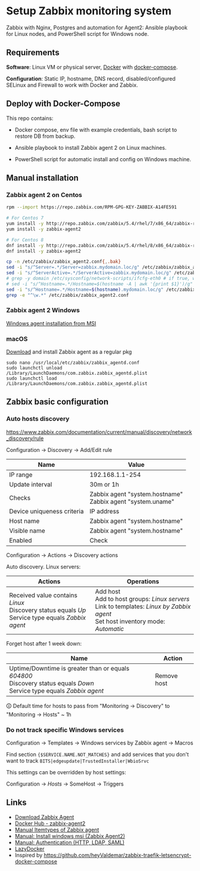 # Setup Zabbix monitoring system

Zabbix with Nginx, Postgres and automation for Agent2: Ansible playbook for Linux nodes, and PowerShell script for Windows node.

## Requirements

**Software**: Linux VM or physical server, [Docker](https://docs.docker.com/engine/install/centos/) with [docker-compose](https://docs.docker.com/compose/install/).

**Configuration**: Static IP, hostname, DNS record, disabled/configured SELinux and Firewall to work with Docker and Zabbix.

## Deploy with Docker-Compose

This repo contains:

- Docker compose, env file with example credentials, bash script to restore DB from backup.

- Ansible playbook to install Zabbix agent 2 on Linux machines.

- PowerShell script for automatic install and config on Windows machine.

## Manual installation

### Zabbix agent 2 on Centos

```bash
rpm --import https://repo.zabbix.com/RPM-GPG-KEY-ZABBIX-A14FE591

# For Centos 7
yum install -y http://repo.zabbix.com/zabbix/5.4/rhel/7/x86_64/zabbix-release-5.4-1.el7.noarch.rpm
yum install -y zabbix-agent2

# For Centos 8
dnf install -y http://repo.zabbix.com/zabbix/5.4/rhel/8/x86_64/zabbix-release-5.4-1.el8.noarch.rpm
dnf install -y zabbix-agent2

cp -n /etc/zabbix/zabbix_agent2.conf{,.bak}
sed -i "s/^Server=.*/Server=zabbix.mydomain.loc/g" /etc/zabbix/zabbix_agent2.conf && grep Server= /etc/zabbix/zabbix_agent2.conf
sed -i "s/^ServerActive=.*/ServerActive=zabbix.mydomain.loc/g" /etc/zabbix/zabbix_agent2.conf && grep ServerActive= /etc/zabbix/zabbix_agent2.conf
# grep -y domain /etc/sysconfig/network-scripts/ifcfg-eth0 # if true, will return fqdn with: hostname -A | awk '{print $1}'
# sed -i "s/^Hostname=.*/Hostname=$(hostname -A | awk '{print $1}')/g" /etc/zabbix/zabbix_agent2.conf && grep Hostname= /etc/zabbix/zabbix_agent2.conf
sed -i "s/^Hostname=.*/Hostname=$(hostname).mydomain.loc/g" /etc/zabbix/zabbix_agent2.conf && grep Hostname= /etc/zabbix/zabbix_agent2.conf
grep -e "^\w.*" /etc/zabbix/zabbix_agent2.conf
```
### Zabbix agent 2 Windows

[Windows agent installation from MSI](https://www.zabbix.com/documentation/current/manual/installation/install_from_packages/win_msi)

### macOS

[Download](https://www.zabbix.com/download_agents) and install Zabbix agent as a regular pkg

```
sudo nano /usr/local/etc/zabbix/zabbix_agentd.conf
sudo launchctl unload /Library/LaunchDaemons/com.zabbix.zabbix_agentd.plist
sudo launchctl load /Library/LaunchDaemons/com.zabbix.zabbix_agentd.plist
```

## Zabbix basic configuration

### Auto hosts discovery

https://www.zabbix.com/documentation/current/manual/discovery/network_discovery/rule

Configuration → Discovery → Add/Edit rule

| Name | Value |
| --- | --- |
| IP range | 192.168.1.1-254 |
| Update interval | 30m or 1h |
| Checks | Zabbix agent "system.hostname"<br>Zabbix agent "system.uname" |
| Device uniqueness criteria | IP address |
| Host name | Zabbix agent "system.hostname" |
| Visible name | Zabbix agent "system.hostname" |
| Enabled | Check |

Configuration → Actions → Discovery actions

Auto discovery. Linux servers:

| Actions | Operations |
| --- | --- |
| Received value contains *Linux*<br>Discovery status equals *Up*<br>Service type equals *Zabbix agent* | Add host<br>Add to host groups: *Linux servers*<br>Link to templates: *Linux by Zabbix agent*<br>Set host inventory mode: *Automatic* |

Forget host after 1 week down:

| Name | Action |
| --- | --- |
| Uptime/Downtime is greater than or equals *604800*<br>Discovery status equals *Down*<br>Service type equals *Zabbix agent* | Remove host |

🛈 Default time for hosts to pass from "Monitoring → Discovery" to "Monitoring → Hosts" ~ 1h

### Do not track specific Windows services

Configuration → Templates → Windows services by Zabbix agent → Macros

Find section `{$SERVICE.NAME.NOT_MATCHES}` and add services that you don't want to track `BITS|edgeupdate|TrustedInstaller|WbioSrvc`

This settings can be overridden by host settings:

Configuration → *Hosts* → SomeHost → Triggers

## Links
- [Download Zabbix Agent](https://www.zabbix.com/download_agents)
- [Docker Hub - zabbix-agent2](https://hub.docker.com/r/zabbix/zabbix-agent2)
- [Manual Itemtypes of Zabbix agent](https://www.zabbix.com/documentation/current/manual/config/items/itemtypes/zabbix_agent)
- [Manual: Install windows msi (Zabbix Agent2)](https://www.zabbix.com/documentation/current/manual/installation/install_from_packages/win_msi)
- [Manual: Authentication (HTTP, LDAP, SAML)](https://www.zabbix.com/documentation/current/manual/web_interface/frontend_sections/administration/authentication)
- [LazyDocker](https://github.com/jesseduffield/lazydocker)
- Inspired by https://github.com/heyValdemar/zabbix-traefik-letsencrypt-docker-compose

